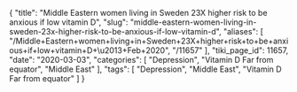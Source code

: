 {
    "title": "Middle Eastern women living in Sweden 23X higher risk to be anxious if low vitamin D",
    "slug": "middle-eastern-women-living-in-sweden-23x-higher-risk-to-be-anxious-if-low-vitamin-d",
    "aliases": [
        "/Middle+Eastern+women+living+in+Sweden+23X+higher+risk+to+be+anxious+if+low+vitamin+D+\u2013+Feb+2020",
        "/11657"
    ],
    "tiki_page_id": 11657,
    "date": "2020-03-03",
    "categories": [
        "Depression",
        "Vitamin D Far from equator",
        "Middle East"
    ],
    "tags": [
        "Depression",
        "Middle East",
        "Vitamin D Far from equator"
    ]
}